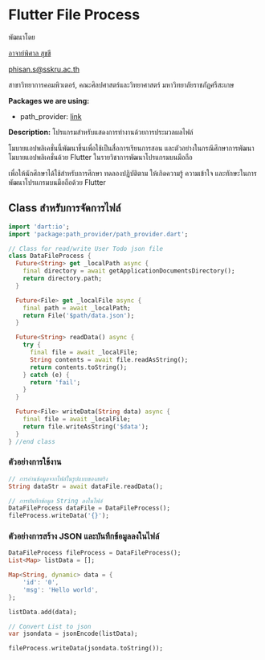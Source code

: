 # Flutter File Process

พัฒนาโดย 

[อาจาย์พิศาล สุขขี](https://www.facebook.com/numvarn)

phisan.s@sskru.ac.th

สาขาวิทยาการคอมพิวเตอร์, คณะศิลปศาสตร์และวิทยาศาสตร์ มหาวิทยาลัยราชภัฏศรีสะเกษ

**Packages we are using:**

- path_provider: [link](https://pub.dev/packages/path_provider)

**Description:**
โปรแกรมสำหรับแสดงการทำงานด้วยการประมวลผลไฟล์

โมบายแอปพลิเคชั่นนี้พัฒนาขึ้นเพื่อใช้เป็นสื่อการเรียนการสอน และตัวอย่างในกรณีศึกษาการพัฒนาโมบายแอปพลิเคชั่นด้วย Flutter ในรายวิชาการพัฒนาโปรแกรมบนมือถือ

เพื่อให้นักศึกษาได้ใช้สำหรับการศึกษา ทดลองปฏิบัติตาม ให้เกิดความรู้ ความเข้าใจ และทักษะในการพัฒนาโปรแกรมบนมือถือด้วย Flutter

## Class สำหรับการจัดการไฟล์

```dart
import 'dart:io';
import 'package:path_provider/path_provider.dart';

// Class for read/write User Todo json file
class DataFileProcess {
  Future<String> get _localPath async {
    final directory = await getApplicationDocumentsDirectory();
    return directory.path;
  }

  Future<File> get _localFile async {
    final path = await _localPath;
    return File('$path/data.json');
  }

  Future<String> readData() async {
    try {
      final file = await _localFile;
      String contents = await file.readAsString();
      return contents.toString();
    } catch (e) {
      return 'fail';
    }
  }

  Future<File> writeData(String data) async {
    final file = await _localFile;
    return file.writeAsString('$data');
  }
} //end class
```

### ตัวอย่างการใช้งาน
```dart
// การอ่านข้อมูลจากไฟล์ในรูปแบบของสตริง
String dataStr = await dataFile.readData();

// การบันทึกข้อมูล String ลงในไฟล์
DataFileProcess dataFile = DataFileProcess();
fileProcess.writeData('{}');
```

### ตัวอย่างการสร้าง JSON และบันทึกข้อมูลลงในไฟล์
```dart
DataFileProcess fileProcess = DataFileProcess();
List<Map> listData = [];

Map<String, dynamic> data = {
    'id': '0',
    'msg': 'Hello world',
};

listData.add(data);

// Convert List to json
var jsondata = jsonEncode(listData);

fileProcess.writeData(jsondata.toString());
```